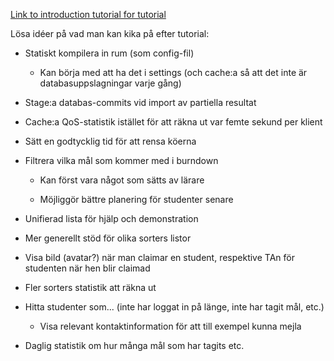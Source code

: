 [Link to introduction tutorial for tutorial](https://docs.google.com/document/d/1aMf2fVhNKk9PnDTSvTQsIZhnOowwV24FFVRkWyT75JQ)

Lösa idéer på vad man kan kika på efter tutorial:
* Statiskt kompilera in rum (som config-fil)

  * Kan börja med att ha det i settings (och cache:a så att det inte är databasuppslagningar varje gång)

* Stage:a databas-commits vid import av partiella resultat

* Cache:a QoS-statistik istället för att räkna ut var femte sekund per klient

* Sätt en godtycklig tid för att rensa köerna

* Filtrera vilka mål som kommer med i burndown

  * Kan först vara något som sätts av lärare

  * Möjliggör bättre planering för studenter senare

* Unifierad lista för hjälp och demonstration

* Mer generellt stöd för olika sorters listor

* Visa bild (avatar?) när man claimar en student, respektive TAn för studenten när hen blir claimad

* Fler sorters statistik att räkna ut

* Hitta studenter som... (inte har loggat in på länge, inte har tagit mål, etc.)

  * Visa relevant kontaktinformation för att till exempel kunna mejla

* Daglig statistik om hur många mål som har tagits etc.
